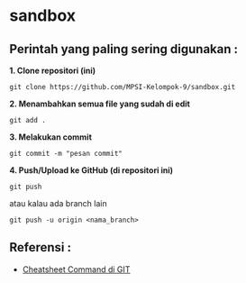 # sandbox

## Perintah yang paling sering digunakan :

**1. Clone repositori (ini)**

```
git clone https://github.com/MPSI-Kelompok-9/sandbox.git
```

**2. Menambahkan semua file yang sudah di edit**

```
git add .
```

**3. Melakukan commit**

```
git commit -m "pesan commit"
```

**4. Push/Upload ke GitHub (di repositori ini)**

```
git push
```

atau kalau ada branch lain

```
git push -u origin <nama_branch>
```

## Referensi :

- [Cheatsheet Command di GIT](https://education.github.com/git-cheat-sheet-education.pdf)